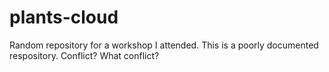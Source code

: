 # plants-cloud
Random repository for a workshop I attended.
This is a poorly documented respository.
Conflict?   What conflict?
